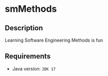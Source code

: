 # smMethods

## Description
Learning Software Engineering Methods is fun

## Requirements
- Java version: `JDK 17`
